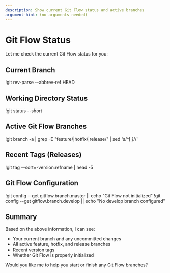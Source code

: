 ```yaml
---
description: Show current Git Flow status and active branches
argument-hint: (no arguments needed)
---
```


# Git Flow Status

Let me check the current Git Flow status for you:

## Current Branch
!git rev-parse --abbrev-ref HEAD

## Working Directory Status
!git status --short

## Active Git Flow Branches
!git branch -a | grep -E "feature/|hotfix/|release/" | sed 's/^[ *]*//'

## Recent Tags (Releases)
!git tag --sort=-version:refname | head -5

## Git Flow Configuration
!git config --get gitflow.branch.master || echo "Git Flow not initialized"
!git config --get gitflow.branch.develop || echo "No develop branch configured"

## Summary
Based on the above information, I can see:
- Your current branch and any uncommitted changes
- All active feature, hotfix, and release branches
- Recent version tags
- Whether Git Flow is properly initialized

Would you like me to help you start or finish any Git Flow branches?